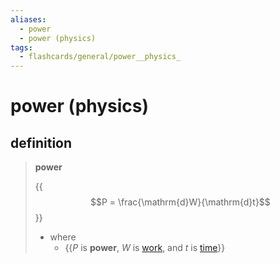 ```yaml
---
aliases:
  - power
  - power (physics)
tags:
  - flashcards/general/power__physics_
---
```


# power (physics)

## definition

> __power__
>
> {{$$P = \frac{\mathrm{d}W}{\mathrm{d}t}$$}}
>
> - where
>     - {{$P$ is __power__, $W$ is [work](work%20(physics).md), and $t$ is [time](time.h)}}
